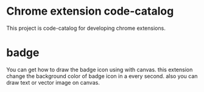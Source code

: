 # Chrome extension code-catalog
This project is code-catalog for developing chrome extensions.

# badge
You can get how to draw the badge icon using with canvas. this extension change the background color of badge icon in a every second. also you can draw text or vector image on canvas.